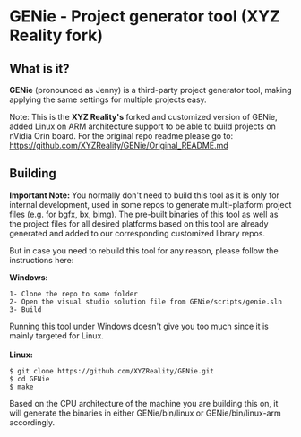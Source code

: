 GENie - Project generator tool (XYZ Reality fork)
=================================================

What is it?
-----------

**GENie** (pronounced as Jenny) is a third-party project generator tool, making applying the same settings for
multiple projects easy.

Note: This is the **XYZ Reality's** forked and customized version of GENie, added
Linux on ARM architecture support to be able to build projects on nVidia Orin board.
For the original repo readme please go to: https://github.com/XYZReality/GENie/Original_README.md

Building
--------
**Important Note:** You normally don't need to build this tool as it is only for internal development, used in some repos
to generate multi-platform project files (e.g. for bgfx, bx, bimg). The pre-built binaries of this tool as well as 
the project files for all desired platforms based on this tool are already generated and added to our corresponding 
customized library repos.<br>

But in case you need to rebuild this tool for any reason, please follow the instructions here:

**Windows:**
```
1- Clone the repo to some folder
2- Open the visual studio solution file from GENie/scripts/genie.sln
3- Build
```
Running this tool under Windows doesn't give you too much since it is mainly targeted for Linux. <br><br>
**Linux:**
```
$ git clone https://github.com/XYZReality/GENie.git
$ cd GENie
$ make
```
Based on the CPU architecture of the machine you are building this on, it will generate the binaries in either GENie/bin/linux or
GENie/bin/linux-arm accordingly.

